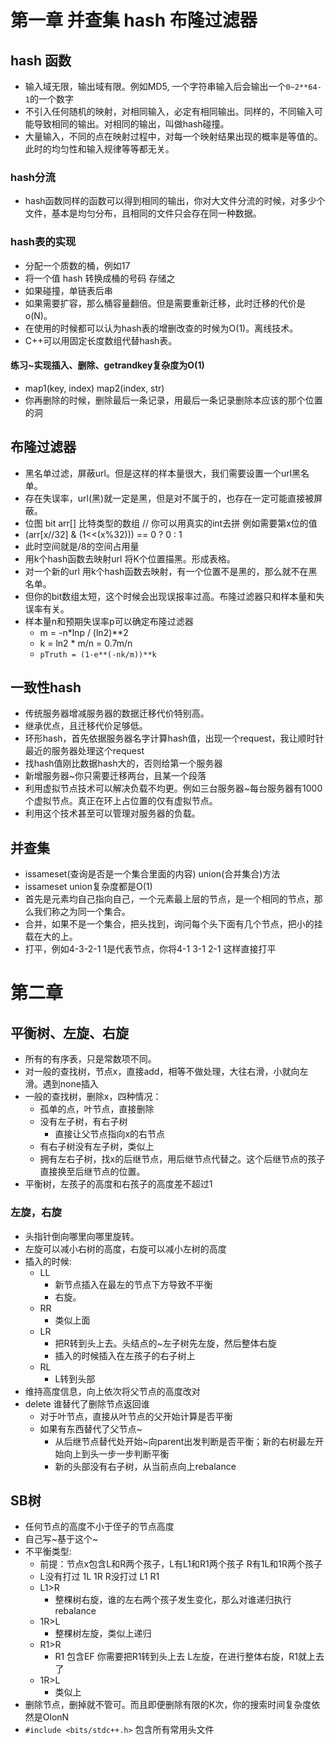 # 第一章 并查集 hash 布隆过滤器

## hash 函数

* 输入域无限，输出域有限。例如MD5, 一个字符串输入后会输出一个`0~2**64-1`的一个数字
* 不引入任何随机的映射，对相同输入，必定有相同输出。同样的，不同输入可能导致相同的输出。对相同的输出，叫做hash碰撞。
* 大量输入，不同的点在映射过程中，对每一个映射结果出现的概率是等值的。此时的均匀性和输入规律等等都无关。

### hash分流

* hash函数同样的函数可以得到相同的输出，你对大文件分流的时候，对多少个文件，基本是均匀分布，且相同的文件只会存在同一种数据。

### hash表的实现

* 分配一个质数的桶，例如17
* 将一个值 hash 转换成桶的号码 存储之
* 如果碰撞，单链表后串
* 如果需要扩容，那么桶容量翻倍。但是需要重新迁移，此时迁移的代价是o(N)。
* 在使用的时候都可以认为hash表的增删改查的时候为O(1)。离线技术。
* C++可以用固定长度数组代替hash表。

#### 练习~实现插入、删除、getrandkey复杂度为O(1)

* map1(key, index)  map2(index, str)
* 你再删除的时候，删除最后一条记录，用最后一条记录删除本应该的那个位置的洞

## 布隆过滤器

* 黑名单过滤，屏蔽url。但是这样的样本量很大，我们需要设置一个url黑名单。
* 存在失误率，url(黑)就一定是黑，但是对不属于的，也存在一定可能直接被屏蔽。
* 位图 bit arr[] 比特类型的数组 // 你可以用真实的int去拼 例如需要第x位的值 
*  (arr[x//32] & (1<<(x%32))) == 0 ? 0 : 1
* 此时空间就是/8的空间占用量
* 用k个hash函数去映射url 将K个位置描黑。形成表格。
* 对一个新的url 用k个hash函数去映射，有一个位置不是黑的，那么就不在黑名单。
* 但你的bit数组太短，这个时候会出现误报率过高。布隆过滤器只和样本量和失误率有关。
* 样本量n和预期失误率p可以确定布隆过滤器
  * m = -n*lnp / (ln2)**2
  * k = ln2 * m/n = 0.7m/n
  * `pTruth = (1-e**(-nk/m))**k`

## 一致性hash

* 传统服务器增减服务器的数据迁移代价特别高。
* 继承优点，且迁移代价足够低。
* 环形hash，首先依据服务器名字计算hash值，出现一个request，我让顺时针最近的服务器处理这个request
* 找hash值刚比数据hash大的，否则给第一个服务器
* 新增服务器~你只需要迁移两台，且某一个段落
* 利用虚拟节点技术可以解决负载不均更。例如三台服务器~每台服务器有1000个虚拟节点。真正在环上占位置的仅有虚拟节点。
* 利用这个技术甚至可以管理对服务器的负载。

## 并查集

* issameset(查询是否是一个集合里面的内容)  union(合并集合)方法
* issameset union复杂度都是O(1)
* 首先是元素均自己指向自己，一个元素最上层的节点，是一个相同的节点，那么我们称之为同一个集合。
* 合并，如果不是一个集合，把头找到，询问每个头下面有几个节点，把小的挂载在大的上。
* 打平，例如4-3-2-1 1是代表节点，你将4-1 3-1 2-1 这样直接打平

# 第二章

## 平衡树、左旋、右旋

* 所有的有序表，只是常数项不同。
* 对一般的查找树，节点x，直接add，相等不做处理，大往右滑，小就向左滑。遇到none插入
* 一般的查找树，删除x，四种情况：
  * 孤单的点，叶节点，直接删除
  * 没有左子树，有右子树
    * 直接让父节点指向x的右节点
  * 有右子树没有左子树，类似上
  * 拥有左右子树，找x的后继节点，用后继节点代替之。这个后继节点的孩子直接换至后继节点的位置。
* 平衡树，左孩子的高度和右孩子的高度差不超过1

### 左旋，右旋

* 头指针倒向哪里向哪里旋转。
* 左旋可以减小右树的高度，右旋可以减小左树的高度
* 插入的时候:
  * LL
    * 新节点插入在最左的节点下方导致不平衡
    * 右旋。
  * RR
    * 类似上面
  * LR
    * 把R转到头上去。头结点的~左子树先左旋，然后整体右旋
    * 插入的时候插入在左孩子的右子树上
  * RL
    * L转到头部
* 维持高度信息，向上依次将父节点的高度改对
* delete 谁替代了删除节点返回谁
  * 对于叶节点，直接从叶节点的父开始计算是否平衡
  * 如果有东西替代了父节点~
    * 从后继节点替代处开始~向parent出发判断是否平衡；新的右树最左开始向上到头一步一步判断平衡
    * 新的头部没有右子树，从当前点向上rebalance

## SB树

* 任何节点的高度不小于侄子的节点高度
* 自己写~基于这个~
* 不平衡类型:
  * 前提：节点x包含L和R两个孩子，L有L1和R1两个孩子 R有1L和1R两个孩子
  * L没有打过 1L 1R  R没打过 L1 R1
  * L1>R
    * 整棵树右旋，谁的左右两个孩子发生变化，那么对谁递归执行rebalance
  * 1R>L
    * 整棵树左旋，类似上递归
  * R1>R
    * R1 包含EF 你需要把R1转到头上去 L左旋，在进行整体右旋，R1就上去了
  * 1R>L
    * 类似上
* 删除节点，删掉就不管可。而且即便删除有限的K次，你的搜索时间复杂度依然是OlonN
* `#include <bits/stdc++.h>` 包含所有常用头文件